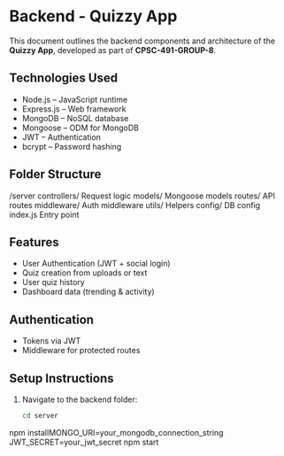 # Backend - Quizzy App

This document outlines the backend components and architecture of the **Quizzy App**, developed as part of **CPSC-491-GROUP-8**.

## Technologies Used

- Node.js – JavaScript runtime
- Express.js – Web framework
- MongoDB – NoSQL database
- Mongoose – ODM for MongoDB
- JWT – Authentication
- bcrypt – Password hashing

## Folder Structure

/server
controllers/       Request logic
models/            Mongoose models
routes/            API routes
middleware/        Auth middleware
utils/             Helpers
config/            DB config
index.js           Entry point

## Features

- User Authentication (JWT + social login)
- Quiz creation from uploads or text
- User quiz history
- Dashboard data (trending & activity)

## Authentication

- Tokens via JWT
- Middleware for protected routes

## Setup Instructions

1. Navigate to the backend folder:
   ```bash
   cd server
npm installMONGO_URI=your_mongodb_connection_string
JWT_SECRET=your_jwt_secret
npm start
